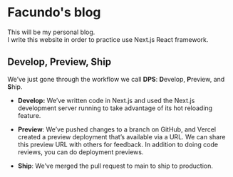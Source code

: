 # Facundo's blog
This will be my personal blog.  
I write this website in order to practice use Next.js React framework. 

## Develop, Preview, Ship
We’ve just gone through the workflow we call **DPS**: **D**evelop, **P**review, and **S**hip.

* **Develop:** We’ve written code in Next.js and used the Next.js development server running to take advantage of its hot reloading feature.  

* **Preview**: We’ve pushed changes to a branch on GitHub, and Vercel created a preview deployment that’s available via a URL. We can share this preview URL with others for feedback. In addition to doing code reviews, you can do deployment previews.  

* **Ship**: We’ve merged the pull request to main to ship to production.